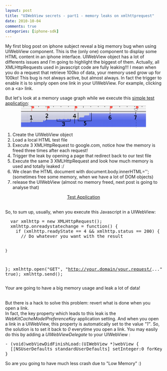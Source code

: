 ```yaml
---
layout: post
title: "UIWebView secrets - part1 - memory leaks on xmlhttprequest"
date: 2010-10-04
comments: true
categories: [iphone-sdk]
---
```

<p>My first blog post on iphone subject reveal a big memory bug when using
UIWebView component. This is the (only one) component to display some HTML
content in an iphone interface. UIWebView object has a lot of differents issues
and I'm going to highlight the biggest of them. Actually, all XMLHttpRequests
used in javascript code are fully leaking!!! I mean when you do a request that
retrieve 100ko of data, your memory used grow up for 100ko! This bug is not
always active, but almost always. In fact the trigger to enable it is to simply
open one link in your UIWebView. For example, clicking on a &lt;a&gt; link.</p>
<p>But let's look at a memory usage graph while we execute this <a href="/public/iphone-sdk/UIWebViewLeaks.zip">simple test application</a>: <img src="/public/iphone-sdk/profile-xmlhttprequest-0-then-1-labeled.png" alt="memory usage graph" style="margin: 0 auto; display: block;" title="memory usage graph" /></p>
<ol>
<li>Create the UIWebView object</li>
<li>Load a local HTML test file</li>
<li>Execute 3 XMLHttpRequest to google.com, notice how the memory is freed
three times after each request!</li>
<li>Trigger the leak by opening a page that redirect back to our test file</li>
<li>Execute the same 3 XMLHttpRequest and look how much memory is used and
totally leaked :/</li>
<li>We clean the HTML document with document.body.innerHTML=''; (sometimes free
some memory, when we have a lot of DOM objects)</li>
<li>release the UIWebView (almost no memory freed, next post is going to
analyse that)</li>
</ol>
<p style="text-align: center"><a href="/public/iphone-sdk/UIWebViewLeaks.zip">Test Application</a></p>
<br />
So, to sum up, usually, when you execute this Javascript in a UIWebView:
<pre>
  var xmlhttp = new XMLHttpRequest();
  xmlhttp.onreadystatechange = function() {
    if (xmlhttp.readyState == 4 &amp;&amp; xmlhttp.status == 200) {
      // Do whatever you want with the result
      
    }
  };
  xmlhttp.open(&quot;GET&quot;, &quot;http://your.domain/your.request/...&quot;, true);
  xmlhttp.send();
</pre>
Your are going to have a big memory usage and leak a lot of data!<br />
<br />
<p>But there is a hack to solve this problem: revert what is done when you open
a link.<br />
In fact, the key property which leads to this leak is the
<em>WebKitCacheModelPreferenceKey</em> application setting. And when you open a
link in a UIWebView, this property is automatically set to the value
<em>&quot;1&quot;</em>. So, the solution is to set it back to <em>0</em> everytime you
open a link. You may easily do this by adding a <em>UIWebViewDelegate</em> to
your UIWebView :</p>
<pre>
- (void)webViewDidFinishLoad:(UIWebView *)webView {
  [[NSUserDefaults standardUserDefaults] setInteger:0 forKey:@&quot;WebKitCacheModelPreferenceKey&quot;];
}
</pre>
So are you going to have much less crash due to &quot;Low Memory&quot; :)